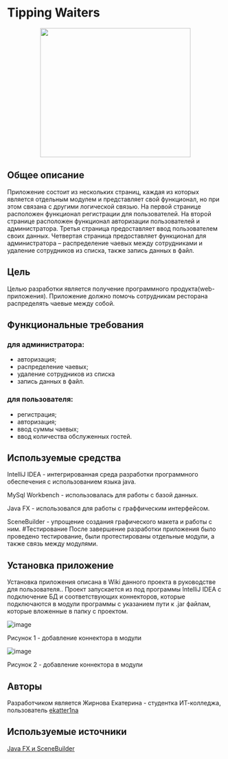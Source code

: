 # Tipping Waiters

<p align="center">

<img width="350" height="300" src="https://github.com/ekatter1na/tip_distribution/assets/98614159/6e8731b4-2260-4ade-8fee-e61f97d807fe">

</p>

## Общее описание 
Приложение состоит из нескольких страниц, каждая из которых является отдельным модулем и представляет свой функционал, но при этом связана с другими логической связью. На первой странице расположен функционал регистрации для пользователей. На второй странице расположен функционал авторизации пользователей и администратора. Третья страница предоставляет ввод пользователем своих данных. Четвертая страница предоставляет функционал для администратора – распределение чаевых между сотрудниками и удаление сотрудников из списка, также запись данных в файл.
## Цель
Целью разработки является получение программного продукта(web-приложения). Приложение должно помочь сотрудникам ресторана распределять чаевые между собой.
## Функциональные требования
### для администратора: 
-	авторизация;
-	распределение чаевых;
-	удаление сотрудников из списка
-	запись данных в файл.
### для пользователя: 
-	регистрация;
-	авторизация;
- ввод суммы чаевых;
- ввод количества обслуженных гостей.
## Используемые средства
IntelliJ IDEA - интегрированная среда разработки программного обеспечения с использованием языка java.

MySql Workbench - использовалась для работы с базой данных.

Java FX - использовался для работы с граффическим интерфейсом.

SceneBuilder - упрощение создания графического макета и работы с ним. #Тестирование После завершение разработки приложения было проведено тестирование, были протестированы отдельные модули, а также связь между модулями.
## Установка приложение
Установка приложения описана в Wiki данного проекта в руководстве для пользователя.. Проект запускается из под программы IntelliJ IDEA с подключение БД и соответствующих коннекторов, которые подключаются в модули программы с указанием пути к .jar файлам, которые вложенные в папку с проектом.

![image](https://github.com/ekatter1na/tip_distribution/assets/98614159/36ea5b05-603f-4dee-acbc-0c578f38b1be)

Рисунок 1 - добавление коннектора в модули

![image](https://github.com/ekatter1na/tip_distribution/assets/98614159/77b02581-1776-4857-bbe1-dbd94152b1ec)

Рисунок 2 - добавление коннектора в модули
## Авторы
Разработчиком является Жирнова Екатерина - студентка ИТ-колледжа, пользователь [ekatter1na](https://github.com/ekatter1na)

## Используемые источники
[Java FX и SceneBuilder](https://habr.com/ru/post/474292/)

